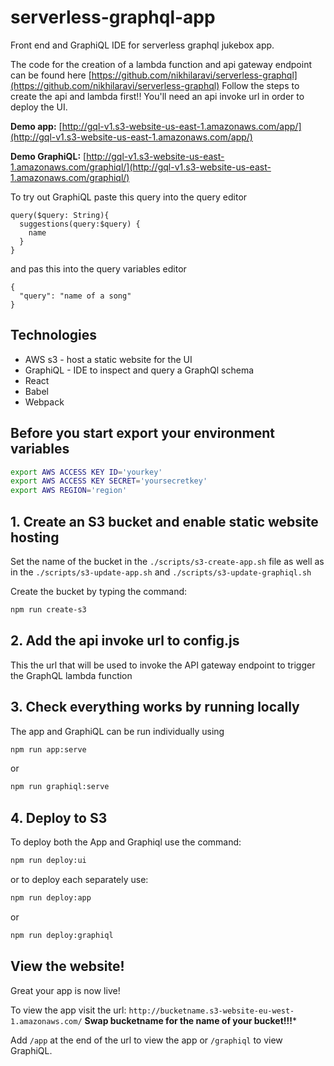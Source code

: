 # serverless-graphql-app
Front end and GraphiQL IDE for serverless graphql jukebox app.

The code for the creation of a lambda function and api gateway endpoint can be found here [https://github.com/nikhilaravi/serverless-graphql](https://github.com/nikhilaravi/serverless-graphql)
Follow the steps to create the api and lambda first!! You'll need an api invoke url in order to deploy the UI.

**Demo app:** [http://gql-v1.s3-website-us-east-1.amazonaws.com/app/](http://gql-v1.s3-website-us-east-1.amazonaws.com/app/)

**Demo GraphiQL:** [http://gql-v1.s3-website-us-east-1.amazonaws.com/graphiql/](http://gql-v1.s3-website-us-east-1.amazonaws.com/graphiql/)

To try out GraphiQL paste this query into the query editor
```
query($query: String){
  suggestions(query:$query) {
    name
  }
}
```
and pas this into the query variables editor
```
{
  "query": "name of a song"
}
```

## Technologies
- AWS s3 - host a static website for the UI
- GraphiQL - IDE to inspect and query a GraphQl schema
- React
- Babel
- Webpack

## Before you start export your environment variables
```sh
export AWS ACCESS KEY ID='yourkey'
export AWS ACCESS KEY SECRET='yoursecretkey'
export AWS REGION='region'
```
## 1. Create an S3 bucket and enable static website hosting

Set the name of the bucket in the `./scripts/s3-create-app.sh` file as well as in the `./scripts/s3-update-app.sh` and `./scripts/s3-update-graphiql.sh`

Create the bucket by typing the command:

```sh
npm run create-s3
```

## 2. Add the api invoke url to config.js

This the url that will be used to invoke the API gateway endpoint to trigger the GraphQL lambda function

## 3. Check everything works by running locally

The app and GraphiQL can be run individually using

```sh
npm run app:serve
```
or

```sh
npm run graphiql:serve
```

## 4. Deploy to S3

To deploy both the App and Graphiql use the command:

```sh
npm run deploy:ui
```

or to deploy each separately use:

```sh
npm run deploy:app
```

or

```sh
npm run deploy:graphiql
```

## View the website!

Great your app is now live!

To view the app visit the url: `http://bucketname.s3-website-eu-west-1.amazonaws.com/` **Swap bucketname for the name of your bucket!!!***

Add `/app` at the end of the url to view the app or `/graphiql` to view GraphiQL.
